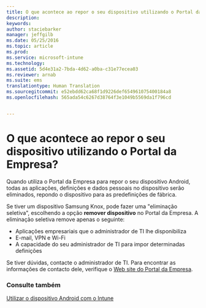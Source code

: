 ```yaml
---
title: O que acontece ao repor o seu dispositivo utilizando o Portal da Empresa? | Microsoft Intune
description: 
keywords: 
author: staciebarker
manager: jeffgilb
ms.date: 05/25/2016
ms.topic: article
ms.prod: 
ms.service: microsoft-intune
ms.technology: 
ms.assetid: 5d4e31a2-7bda-4d62-a0ba-c31e77ecea03
ms.reviewer: arnab
ms.suite: ems
translationtype: Human Translation
ms.sourcegitcommit: e52ebdd62ca68f1d9226def654961075400184a8
ms.openlocfilehash: 565ada54c6267d38764f3e1049b5569da1f796cd


---
```



# O que acontece ao repor o seu dispositivo utilizando o Portal da Empresa?

Quando utiliza o Portal da Empresa para repor o seu dispositivo Android, todas as aplicações, definições e dados pessoais no dispositivo serão eliminados, repondo o dispositivo para as predefinições de fábrica.

Se tiver um dispositivo Samsung Knox, pode fazer uma "eliminação seletiva", escolhendo a opção **remover dispositivo** no Portal da Empresa. A eliminação seletiva remove apenas o seguinte:

- Aplicações empresariais que o administrador de TI lhe disponibiliza
- E-mail, VPN e Wi-Fi
- A capacidade do seu administrador de TI para impor determinadas definições

Se tiver dúvidas, contacte o administrador de TI. Para encontrar as informações de contacto dele, verifique o [Web site do Portal da Empresa](http://portal.manage.microsoft.com).

### Consulte também
[Utilizar o dispositivo Android com o Intune](using-your-android-device-with-intune.md)


<!--HONumber=Jun16_HO4-->



